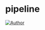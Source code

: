 # pipeline
[![Author](https://img.shields.io/packagist/php-v/bunkerdb/pipeline)](https://www.linkedin.com/in/cratia/)
